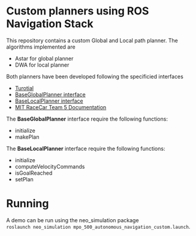 # Custom planners using ROS Navigation Stack
This repository contains a custom Global and Local path planner.
The algorithms implemented are
- Astar for global planner
- DWA for local planner

Both planners have been developed following the specificied interfaces
- [Turotial](http://wiki.ros.org/navigation/Tutorials/Writing%20A%20Global%20Path%20Planner%20As%20Plugin%20in%20ROS)
- [BaseGlobalPlanner interface](http://docs.ros.org/melodic/api/nav_core/html/classnav__core_1_1BaseGlobalPlanner.html)
- [BaseLocalPlanner interface](http://docs.ros.org/melodic/api/nav_core/html/classnav__core_1_1BaseLocalPlanner.html)
- [MIT RaceCar Team 5 Documentation](https://mit-racecar.github.io/6.141-spring-2016-team-5-documentation/)

The **BaseGlobalPlanner** interface require the following functions:
- initialize
- makePlan

The **BaseLocalPlanner** interface require the following functions:
- initialize
- computeVelocityCommands
- isGoalReached
- setPlan

# Running
A demo can be run using the neo_simulation package\
`roslaunch neo_simulation mpo_500_autonomous_navigation_custom.launch`.
